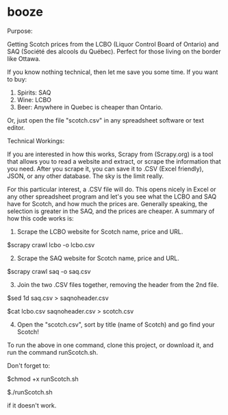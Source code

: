 # booze

Purpose:

Getting Scotch prices from the LCBO (Liquor Control Board of Ontario) and SAQ (Société des alcools du Québec). Perfect for those living on the border like Ottawa.

If you know nothing technical, then let me save you some time. If you want to buy:

1. Spirits: SAQ
2. Wine: LCBO
3. Beer: Anywhere in Quebec is cheaper than Ontario.

Or, just open the file "scotch.csv" in any spreadsheet software or text editor.

Technical Workings:

If you are interested in how this works, Scrapy from (Scrapy.org) is a tool that allows you to read a website and extract, or scrape the information that you need. After you scrape it, you can save it to .CSV (Excel friendly), JSON, or any other database. The sky is the limit really.

For this particular interest, a .CSV file will do. This opens nicely in Excel or any other spreadsheet program and let's you see what the LCBO and SAQ have for Scotch, and how much the prices are. Generally speaking, the selection is greater in the SAQ, and the prices are cheaper. A summary of how this code works is:

1. Scrape the LCBO website for Scotch name, price and URL.

$scrapy crawl lcbo -o lcbo.csv

2. Scrape the SAQ website for Scotch name, price and URL.

$scrapy crawl saq -o saq.csv

3. Join the two .CSV files together, removing the header from the 2nd file.

$sed 1d saq.csv > saqnoheader.csv

$cat lcbo.csv saqnoheader.csv > scotch.csv

4. Open the "scotch.csv", sort by title (name of Scotch) and go find your Scotch!

To run the above in one command, clone this project, or download it, and run the command runScotch.sh.

Don't forget to:

$chmod +x runScotch.sh

$./runScotch.sh

if it doesn't work.
